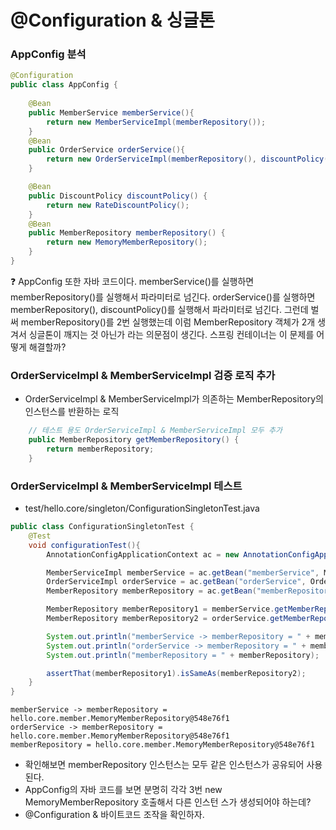 
# @Configuration & 싱글톤

### AppConfig 분석

```java
@Configuration
public class AppConfig {
    
    @Bean
    public MemberService memberService(){
        return new MemberServiceImpl(memberRepository());
    }
    @Bean
    public OrderService orderService(){
        return new OrderServiceImpl(memberRepository(), discountPolicy());
    }

    @Bean
    public DiscountPolicy discountPolicy() {
        return new RateDiscountPolicy();
    }
    @Bean
    public MemberRepository memberRepository() {
        return new MemoryMemberRepository();
    }
}
```
❓ AppConfig 또한 자바 코드이다. memberService()를 실행하면 memberRepository()를 실행해서 파라미터로 넘긴다.
  orderService()를 실행하면 memberRepository(), discountPolicy()를 실행해서 파라미터로 넘긴다.
  그런데 벌써 memberRepository()를 2번 실행했는데 이럼 MemberRepository 객체가 2개 생겨서 싱글톤이 깨지는 것 
  아닌가 라는 의문점이 생긴다. 스프링 컨테이너는 이 문제를 어떻게 해결할까? 

### OrderServiceImpl & MemberServiceImpl 검증 로직 추가 

- OrderServiceImpl & MemberServiceImpl가 의존하는 MemberRepository의 인스턴스를 반환하는 로직 

```java
    // 테스트 용도 OrderServiceImpl & MemberServiceImpl 모두 추가 
    public MemberRepository getMemberRepository() {
        return memberRepository;
    }
````
### OrderServiceImpl & MemberServiceImpl 테스트

- test/hello.core/singleton/ConfigurationSingletonTest.java

```java
public class ConfigurationSingletonTest {
    @Test
    void configurationTest(){
        AnnotationConfigApplicationContext ac = new AnnotationConfigApplicationContext(AppConfig.class);

        MemberServiceImpl memberService = ac.getBean("memberService", MemberServiceImpl.class);
        OrderServiceImpl orderService = ac.getBean("orderService", OrderServiceImpl.class);
        MemberRepository memberRepository = ac.getBean("memberRepository", MemberRepository.class);

        MemberRepository memberRepository1 = memberService.getMemberRepository();
        MemberRepository memberRepository2 = orderService.getMemberRepository();

        System.out.println("memberService -> memberRepository = " + memberRepository1);
        System.out.println("orderService -> memberRepository = " + memberRepository2);
        System.out.println("memberRepository = " + memberRepository);

        assertThat(memberRepository1).isSameAs(memberRepository2);
    }
}
```

```text
memberService -> memberRepository = hello.core.member.MemoryMemberRepository@548e76f1
orderService -> memberRepository = hello.core.member.MemoryMemberRepository@548e76f1
memberRepository = hello.core.member.MemoryMemberRepository@548e76f1
```

- 확인해보면 memberRepository 인스턴스는 모두 같은 인스턴스가 공유되어 사용된다.
- AppConfig의 자바 코드를 보면 분명히 각각 3번 new MemoryMemberRepository 호출해서 다른 인스턴
  스가 생성되어야 하는데?
- @Configuration & 바이트코드 조작을 확인하자.
